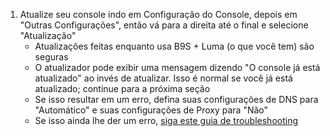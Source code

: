 1. Atualize seu console indo em Configuração do Console, depois em "Outras Configurações", então vá para a direita até o final e selecione "Atualização"
    - Atualizações feitas enquanto usa B9S + Luma (o que você tem) são seguras
    - O atualizador pode exibir uma mensagem dizendo "O console já está atualizado" ao invés de atualizar. Isso é normal se você já está atualizado; continue para a próxima seção
    - Se isso resultar em um erro, defina suas configurações de DNS para "Automático" e suas configurações de Proxy para "Não"
    - Se isso ainda lhe der um erro, [siga este guia de troubleshooting](troubleshooting-finalizing-setup.html)
